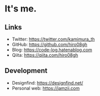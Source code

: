 # It's me.

## Links
- Twitter: https://twitter.com/kamimura_th
- GitHub: https://github.com/hiro08gh
- Blog: https://code-log.hatenablog.com
- Qiita: https://qiita.com/hiro08gh


## Development
- Designfind: https://designfind.net/
- Personal web: https://jamzii.com
